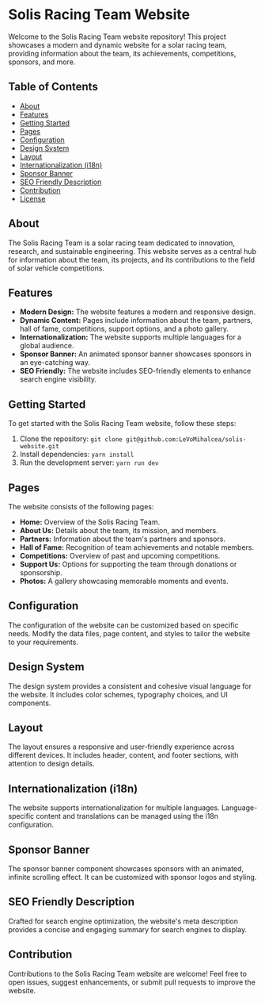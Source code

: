 # Solis Racing Team Website

Welcome to the Solis Racing Team website repository! This project showcases a modern and dynamic website for a solar racing team, providing information about the team, its achievements, competitions, sponsors, and more.

## Table of Contents

- [About](#about)
- [Features](#features)
- [Getting Started](#getting-started)
- [Pages](#pages)
- [Configuration](#configuration)
- [Design System](#design-system)
- [Layout](#layout)
- [Internationalization (i18n)](#internationalization-i18n)
- [Sponsor Banner](#sponsor-banner)
- [SEO Friendly Description](#seo-friendly-description)
- [Contribution](#contribution)
- [License](#license)

## About

The Solis Racing Team is a solar racing team dedicated to innovation, research, and sustainable engineering. This website serves as a central hub for information about the team, its projects, and its contributions to the field of solar vehicle competitions.

## Features

- **Modern Design:** The website features a modern and responsive design.
- **Dynamic Content:** Pages include information about the team, partners, hall of fame, competitions, support options, and a photo gallery.
- **Internationalization:** The website supports multiple languages for a global audience.
- **Sponsor Banner:** An animated sponsor banner showcases sponsors in an eye-catching way.
- **SEO Friendly:** The website includes SEO-friendly elements to enhance search engine visibility.

## Getting Started

To get started with the Solis Racing Team website, follow these steps:

1. Clone the repository: `git clone git@github.com:LeVoMihalcea/solis-website.git`
2. Install dependencies: `yarn install`
3. Run the development server: `yarn run dev`

## Pages

The website consists of the following pages:

- **Home:** Overview of the Solis Racing Team.
- **About Us:** Details about the team, its mission, and members.
- **Partners:** Information about the team's partners and sponsors.
- **Hall of Fame:** Recognition of team achievements and notable members.
- **Competitions:** Overview of past and upcoming competitions.
- **Support Us:** Options for supporting the team through donations or sponsorship.
- **Photos:** A gallery showcasing memorable moments and events.

## Configuration

The configuration of the website can be customized based on specific needs. Modify the data files, page content, and styles to tailor the website to your requirements.

## Design System

The design system provides a consistent and cohesive visual language for the website. It includes color schemes, typography choices, and UI components.

## Layout

The layout ensures a responsive and user-friendly experience across different devices. It includes header, content, and footer sections, with attention to design details.

## Internationalization (i18n)

The website supports internationalization for multiple languages. Language-specific content and translations can be managed using the i18n configuration.

## Sponsor Banner

The sponsor banner component showcases sponsors with an animated, infinite scrolling effect. It can be customized with sponsor logos and styling.

## SEO Friendly Description

Crafted for search engine optimization, the website's meta description provides a concise and engaging summary for search engines to display.

## Contribution

Contributions to the Solis Racing Team website are welcome! Feel free to open issues, suggest enhancements, or submit pull requests to improve the website.

